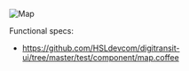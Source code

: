 ![Map](https://raw.githubusercontent.com/HSLdevcom/digitransit-ui/docs/docs/images/component-map.png)

Functional specs:
* https://github.com/HSLdevcom/digitransit-ui/tree/master/test/component/map.coffee